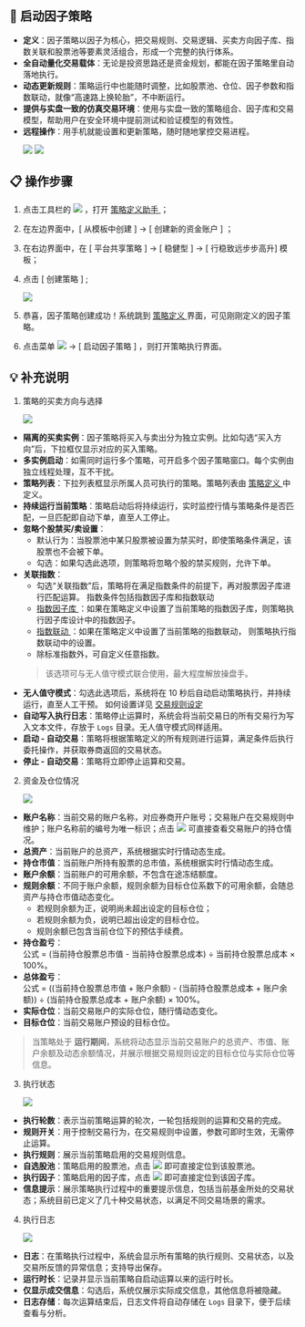 ## 🧩 启动因子策略

- **定义**：因子策略以因子为核心，把交易规则、交易逻辑、买卖方向因子库、指数关联和股票池等要素灵活组合，形成一个完整的执行体系。  
- **全自动量化交易载体**：无论是投资思路还是资金规划，都能在因子策略里自动落地执行。  
- **动态更新规则**：策略运行中也能随时调整，比如股票池、仓位、因子参数和指数联动，就像“高速路上换轮胎”，不中断运行。
- **提供与实盘一致的仿真交易环境**：使用与实盘一致的策略组合、因子库和交易模型，帮助用户在安全环境中提前测试和验证模型的有效性。
- **远程操作**：用手机就能设置和更新策略，随时随地掌控交易进程。
  <p align="Left">
   <img  src="./images/launch_factor_strategy_buy.png"/ style="max-width:none;">
   <img  src="./images/launch_factor_strategy_sell.png"/ style="max-width:none;">
  </p>

## 📋 操作步骤
1. 点击工具栏的 <img src="./images/strategy_plus.png" style="max-width:none;" /> ，打开 [ 策略定义助手 ](./Strategy_Definition_Helper.md) ；
2. 在左边界面中，[ 从模板中创建 ] -> [ 创建新的资金账户 ] ；
3. 在右边界面中，在 [ 平台共享策略 ] -> [ 稳健型 ]  -> [ 行稳致远步步高升] 模板；
4. 点击 [ 创建策略 ] ;
   <p align="Left">
    <img  src="./images/strategy_definition_helper_factor.png"/>
    </p>  

 
6. 恭喜，因子策略创建成功！系统跳到 [ 策略定义 ](./Strategy_Definition.md) 界面，可见刚刚定义的因子策略。
7. 点击菜单  <img src="./images/main_menu.png" style="max-width:none;" /> -> [ 启动因子策略 ] ，则打开策略执行界面。

## 💡 补充说明

1. 策略的买卖方向与选择
    <p align="left">
    <img  src="./images/launch_factor_strategy_direction.png"/>
   </p>
- **隔离的买卖实例**：因子策略将买入与卖出分为独立实例。比如勾选“买入方向”后，下拉框仅显示对应的买入策略。
- **多实例启动**：如需同时运行多个策略，可开启多个因子策略窗口。每个实例由独立线程处理，互不干扰。
- **策略列表**：下拉列表框显示所属人员可执行的策略。策略列表由 [ 策略定义 ](./Strategy_Definition.md) 中定义。
- **持续运行当前策略**：策略启动后将持续运行，实时监控行情与策略条件是否匹配，一旦匹配即自动下单，直至人工停止。  
- **忽略个股禁买/卖设置**：
  - 默认行为：当股票池中某只股票被设置为禁买时，即使策略条件满足，该股票也不会被下单。
  - 勾选：如果勾选此选项，则策略将忽略个股的禁买规则，允许下单。
- **关联指数**：
  - 勾选“关联指数”后，策略将在满足指数条件的前提下，再对股票因子库进行匹配运算。  指数条件包括指数因子库和指数联动
  - [ 指数因子库 ](./Factor_Library_Design.md)：如果在策略定义中设置了当前策略的指数因子库，则策略执行因子库设计中的指数因子。  
  - [ 指数联动 ](./Index_Linkage.md)：如果在策略定义中设置了当前策略的指数联动，  则策略执行指数联动中的设置。
  - 除标准指数外，可自定义任意指数。
   > 该选项可与无人值守模式联合使用，最大程度解放操盘手。  
- **无人值守模式**：勾选此选项后，系统将在 10 秒后自动启动策略执行，并持续运行，直至人工干预。 如何设置详见 [ 交易规则设定 ](./Trading_Rules_Setup.md)
- **自动写入执行日志**：策略停止运算时，系统会将当前交易日的所有交易行为写入文本文件，存放于 `Logs` 目录。无人值守模式同样适用。
- **启动 - 自动交易**：策略将根据策略定义的所有规则进行运算，满足条件后执行委托操作，并获取券商返回的交易状态。  
- **停止 - 自动交易**：策略将立即停止运算和交易。
  

2. 资金及仓位情况
    <p align="left">
    <img  src="./images/launch_factor_strategy_fund.png"/ style="max-width:none;">
 </p>


- **账户名称**：当前交易的账户名称，对应券商开户账号；交易账户在交易规则中维护；账户名称前的编号为唯一标识；点击 <img src="./images/launch_factor_strategy_find.png" style="max-width:none;" />  可直接查看交易账户的持仓情况。
- **总资产**：当前账户的总资产，系统根据实时行情动态生成。
- **持仓市值**：当前账户所持有股票的总市值，系统根据实时行情动态生成。
- **账户余额**：当前账户的可用余额，不包含在途冻结额度。
- **规则余额**：不同于账户余额，规则余额为目标仓位系数下的可用余额，会随总资产与持仓市值动态变化。  
  - 若规则余额为正，说明尚未超出设定的目标仓位；  
  - 若规则余额为负，说明已超出设定的目标仓位。  
  - 规则余额已包含当前仓位下的预估手续费。
- **持仓盈亏**：  
  公式 = (当前持仓股票总市值 - 当前持仓股票总成本) ÷ 当前持仓股票总成本 × 100%。
- **总体盈亏**：  
  公式 = ((当前持仓股票总市值 + 账户余额) - (当前持仓股票总成本 + 账户余额)) ÷ (当前持仓股票总成本 + 账户余额) × 100%。
- **实际仓位**：当前交易账户的实际仓位，随行情动态变化。
- **目标仓位**：当前交易账户预设的目标仓位。
> 当策略处于 **运行期间**，系统将动态显示当前交易账户的总资产、市值、账户余额及动态余额情况，并展示根据交易规则设定的目标仓位与实际仓位等信息。
   
3. 执行状态
    <p align="left">
    <img  src="./images/launch_factor_strategy_action.png"/ style="max-width:none;">
 </p>
 
- **执行轮数**：表示当前策略运算的轮次，一轮包括规则的运算和交易的完成。  
- **规则开关**：用于控制交易行为，在交易规则中设置，参数可即时生效，无需停止运算。  
- **执行规则**：展示当前策略启用的交易规则信息。  
- **自选股池**：策略启用的股票池，点击 <img src="./images/launch_factor_strategy_find.png" style="max-width:none;" /> 即可直接定位到该股票池。  
- **执行因子**：策略启用的因子库，点击 <img src="./images/launch_factor_strategy_find.png" style="max-width:none;" /> 即可直接定位到该因子库。  
- **信息提示**：展示策略执行过程中的重要提示信息，包括当前基金所处的交易状态；系统目前已定义了几十种交易状态，以满足不同交易场景的需求。  
 
4. 执行日志
    <p align="left">
    <img  src="./images/launch_factor_strategy_logs.png"/ style="max-width:none;">
 </p>

- **日志**：在策略执行过程中，系统会显示所有策略的执行规则、交易状态，以及交易所反馈的异常信息；支持导出保存。
- **运行时长**：记录并显示当前策略自启动运算以来的运行时长。
- **仅显示成交信息**：勾选后，系统仅展示实际成交信息，其他信息将被隐藏。
- **日志存储**：每次运算结束后，日志文件将自动存储在 `Logs` 目录下，便于后续查看与分析。
